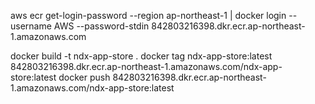 aws ecr get-login-password --region ap-northeast-1 | docker login --username AWS --password-stdin 842803216398.dkr.ecr.ap-northeast-1.amazonaws.com

docker build -t ndx-app-store .
docker tag ndx-app-store:latest 842803216398.dkr.ecr.ap-northeast-1.amazonaws.com/ndx-app-store:latest
docker push 842803216398.dkr.ecr.ap-northeast-1.amazonaws.com/ndx-app-store:latest
